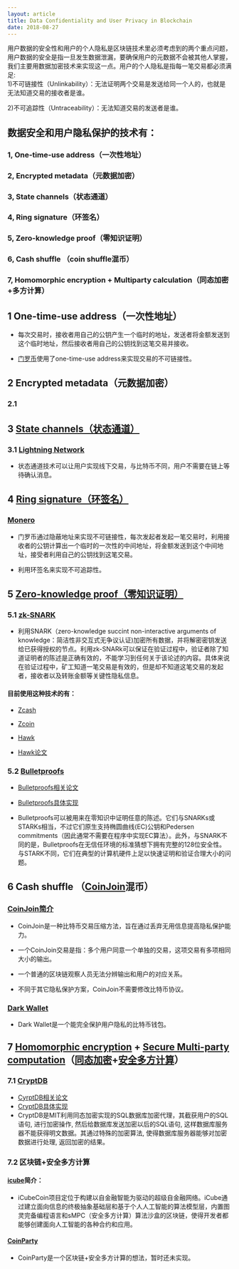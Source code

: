 ```yaml
---
layout: article
title: Data Confidentiality and User Privacy in Blockchain
date: 2018-08-27
---
```


用户数据的安全性和用户的个人隐私是区块链技术里必须考虑到的两个重点问题，用户数据的安全是指一旦发生数据泄漏，要确保用户的元数据不会被其他人掌握，我们主要用数据加密技术来实现这一点。用户的个人隐私是指每一笔交易都必须满足:  
	1)不可链接性（Unlinkability）：无法证明两个交易是发送给同一个人的，也就是无法知道交易的接收者是谁。  
	
2)不可追踪性（Untraceability）：无法知道交易的发送者是谁。
<!--more-->

## 数据安全和用户隐私保护的技术有：

### 1, One-time-use address（一次性地址）

### 2, Encrypted metadata（元数据加密）

### 3, State channels（状态通道）

### 4, Ring signature（环签名）

### 5, Zero-knowledge proof（零知识证明）		

### 6, Cash shuffle （coin shuffle混币）

### 7, Homomorphic encryption + Multiparty calculation（同态加密+多方计算）


## 1 One-time-use address（一次性地址）

- 每次交易时，接收者用自己的公钥产生一个临时的地址，发送者将金额发送到这个临时地址，然后接收者用自己的公钥找到这笔交易并接收。

- [门罗币](https://getmonero.org/)使用了one-time-use address来实现交易的不可链接性。

## 2 Encrypted metadata（元数据加密）
### 2.1 

## 3 [State channels（状态通道）](https://www.jeffcoleman.ca/state-channels/)

### 3.1 [Lightning Network](https://lightning.network/)

- 状态通道技术可以让用户实现线下交易，与比特币不同，用户不需要在链上等待确认消息。

## 4 [Ring signature（环签名）](https://en.wikipedia.org/wiki/Ring_signature)

### [Monero](https://getmonero.org/) 
	
- 门罗币通过隐蔽地址来实现不可链接性，每次发起者发起一笔交易时，利用接收者的公钥计算出一个临时的一次性的中间地址，将金额发送到这个中间地址，接受者利用自己的公钥找到这笔交易。   

- 利用环签名来实现不可追踪性。

## 5 [Zero-knowledge proof（零知识证明）](https://en.wikipedia.org/wiki/Zero-knowledge_proof)

### 5.1 [zk-SNARK](https://medium.com/@VitalikButerin/zk-snarks-under-the-hood-b33151a013f6)

- 利用SNARK（zero-knowledge succint non-interactive arguments of knowledge：简洁性非交互式无争议认证)加密所有数据，并将解密密钥发送给已获得授权的节点。利用zk-SNARk可以保证在验证过程中，验证者除了知道证明者的陈述是正确有效的，不能学习到任何关于该论述的内容。具体来说在验证过程中，矿工知道一笔交易是有效的，但是却不知道这笔交易的发起者，接收者以及转账金额等关键性隐私信息。

#### 目前使用这种技术的有：

- [Zcash](https://z.cash/)

- [Zcoin](http://zerocoin.org/)

- [Hawk](http://oblivm.com/hawk/index.html)

- [Hawk论文](https://eprint.iacr.org/2015/675.pdf)

### 5.2 [Bulletproofs](https://crypto.stanford.edu/bulletproofs/)

- [Bulletproofs相关论文](https://eprint.iacr.org/2017/1066.pdf)

- [Bulletproofs具体实现](https://github.com/apoelstra/secp256k1-mw/tree/bulletproofs)  
-   Bulletproofs可以被用来在零知识中证明任意的陈述。它们与SNARKs或STARKs相当，不过它们原生支持椭圆曲线(EC)公钥和Pedersen commitments（因此通常不需要在程序中实现EC算法）。此外，与SNARK不同的是，Bulletproofs在无信任环境的标准猜想下拥有完整的128位安全性。与STARK不同，它们在典型的计算机硬件上足以快速证明和验证合理大小的问题。

## 6 Cash shuffle （[CoinJoin](https://en.wikipedia.org/wiki/CoinJoin)混币）
### [CoinJoin简介](http://8btc.com/thread-38149-1-1.html)
- CoinJoin是一种比特币交易压缩方法，旨在通过丢弃无用信息提高隐私保护能力。

- 一个CoinJoin交易是指：多个用户同意一个单独的交易，这项交易有多项相同大小的输出。

- 一个普通的区块链观察人员无法分辨输出和用户的对应关系。

- 不同于其它隐私保护方案，CoinJoin不需要修改比特币协议。

### [Dark Wallet](https://www.darkwallet.is/)
- Dark Wallet是一个能完全保护用户隐私的比特币钱包。

## 7 [Homomorphic encryption](https://en.wikipedia.org/wiki/Homomorphic_encryption) + [Secure Multi-party computation](https://en.wikipedia.org/wiki/Secure_multi-party_computation)（[同态加密](https://baike.baidu.com/item/全同态加密)+[安全多方计算](https://baike.baidu.com/item/安全多方计算/6217146)）
### 7.1 [CryptDB](http://css.csail.mit.edu/cryptdb/)

- [CyrptDB相关论文](http://people.csail.mit.edu/nickolai/papers/raluca-cryptdb.pdf)
- [CryptDB具体实现](https://github.com/CryptDB/cryptdb)
- CryptDB是MIT利用同态加密实现的SQL数据库加密代理，其截获用户的SQL语句, 进行加密操作, 然后给数据库发送加密以后的SQL语句, 这样数据库服务器不能获得明文数据。其通过特殊的加密算法, 使得数据库服务器能够对加密数据进行处理, 返回加密的结果。

### 7.2 区块链+安全多方计算
#### [icube](http://icubechain.org/)简介：
-   iCubeCoin项目定位于构建以自金融智能为驱动的超级自金融网络。iCube通过建立面向信息的终极抽象基础层和基于个人人工智能的算法模型层，内置图灵完备编程语言和sMPC（安全多方计算）算法沙盒的区块链，使得开发者都能够创建面向人工智能的各种合约和应用。

#### [CoinParty](https://www.martinhenze.de/wp-content/papercite-data/pdf/zgh+15.pdf)

- CoinParty是一个区块链+安全多方计算的想法，暂时还未实现。
